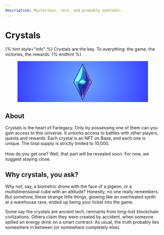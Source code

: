 ```yaml
---
description: Mysterious, rare, and probably sentient.
---
```


# Crystals

{% hint style="info" %}
Crystals are the key. To everything: the game, the victories, the rewards.
{% endhint %}

<figure><img src=".gitbook/assets/2025-04-17_19-38-39.png" alt=""><figcaption></figcaption></figure>

## About

Сrystals is the heart of Farlegacy. Only by possessing one of them can you gain access to this universe. It unlocks access to battles with other players, quests and rewards. Each crystal is an NFT on Base, and each one is unique. The total supply is strictly limited to 10,000. \
\
How do you get one? Well, that part will be revealed soon. For now, we suggest staying close.

## Why crystals, you ask?

Why not, say, a biometric drone with the face of a pigeon, or a multidimensional cube with an attitude? Honestly, no one really remembers. But somehow, these strange little things, glowing like an overheated synth at a warehouse rave, ended up being your ticket into the game.

Some say the crystals are ancient tech, remnants from long-lost blockchain civilizations. Others claim they were created by accident, when someone spilled an energy drink on a smart contract. As usual, the truth probably lies somewhere in between (or somewhere completely else).




